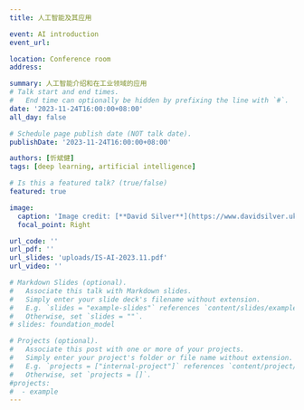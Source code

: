 ```yaml
---
title: 人工智能及其应用

event: AI introduction 
event_url:

location: Conference room
address:

summary: 人工智能介绍和在工业领域的应用
# Talk start and end times.
#   End time can optionally be hidden by prefixing the line with `#`.
date: '2023-11-24T16:00:00+08:00'
all_day: false

# Schedule page publish date (NOT talk date).
publishDate: '2023-11-24T16:00:00+08:00'

authors: [忻斌健]
tags: [deep learning, artificial intelligence]

# Is this a featured talk? (true/false)
featured: true 

image:
  caption: 'Image credit: [**David Silver**](https://www.davidsilver.uk/wp-content/uploads/2020/03/intro_RL.pdf)'
  focal_point: Right

url_code: ''
url_pdf: ''
url_slides: 'uploads/IS-AI-2023.11.pdf'
url_video: ''

# Markdown Slides (optional).
#   Associate this talk with Markdown slides.
#   Simply enter your slide deck's filename without extension.
#   E.g. `slides = "example-slides"` references `content/slides/example-slides.md`.
#   Otherwise, set `slides = ""`.
# slides: foundation_model

# Projects (optional).
#   Associate this post with one or more of your projects.
#   Simply enter your project's folder or file name without extension.
#   E.g. `projects = ["internal-project"]` references `content/project/deep-learning/index.md`.
#   Otherwise, set `projects = []`.
#projects:
#  - example
---
```


